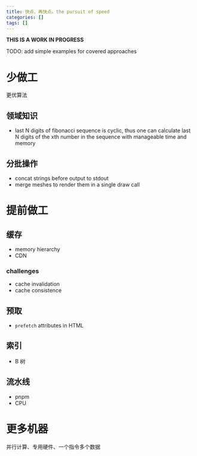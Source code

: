 ```yaml
---
title: 快点、再快点。the pursuit of speed
categories: []
tags: []
---
```


**THIS IS A WORK IN PROGRESS**

TODO: add simple examples for covered approaches

# 少做工

更优算法

## 领域知识

- last N digits of fibonacci sequence is cyclic, thus one can calculate last N digits of the xth number in the sequence with manageable time and memory

## 分批操作

- concat strings before output to stdout
- merge meshes to render them in a single draw call

# 提前做工

## 缓存

- memory hierarchy
- CDN

### challenges

- cache invalidation
- cache consistence

## 预取

- `prefetch` attributes in HTML

## 索引

- B 树

## 流水线

- pnpm
- CPU

# 更多机器

并行计算、专用硬件、一个指令多个数据
